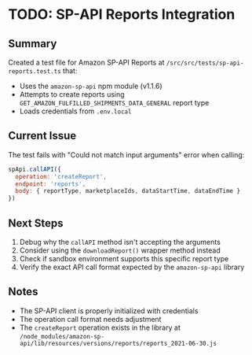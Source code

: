 # TODO: SP-API Reports Integration

## Summary

Created a test file for Amazon SP-API Reports at `/src/src/tests/sp-api-reports.test.ts` that:
- Uses the `amazon-sp-api` npm module (v1.1.6)
- Attempts to create reports using `GET_AMAZON_FULFILLED_SHIPMENTS_DATA_GENERAL` report type
- Loads credentials from `.env.local`

## Current Issue

The test fails with "Could not match input arguments" error when calling:
```javascript
spApi.callAPI({
  operation: 'createReport',
  endpoint: 'reports',
  body: { reportType, marketplaceIds, dataStartTime, dataEndTime }
})
```

## Next Steps

1. Debug why the `callAPI` method isn't accepting the arguments
2. Consider using the `downloadReport()` wrapper method instead
3. Check if sandbox environment supports this specific report type
4. Verify the exact API call format expected by the `amazon-sp-api` library

## Notes

- The SP-API client is properly initialized with credentials
- The operation call format needs adjustment
- The `createReport` operation exists in the library at `/node_modules/amazon-sp-api/lib/resources/versions/reports/reports_2021-06-30.js`